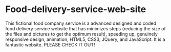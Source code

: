 # Food-delivery-service-web-site
This fictional food company service is a advanced designed and coded food delivery service website that has minimizes steps (reducing the size of the files and pictures to get the optimum result), speeding up, genuinely responsive design, animation, HTML5, CSS3, JQuery, and JavaScript. It is a fantastic website. PLEASE CHECK IT OUT!
